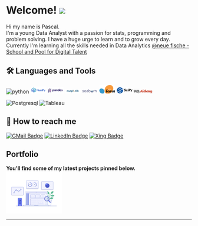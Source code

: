 
# Welcome! <img src="https://media.giphy.com/media/hvRJCLFzcasrR4ia7z/giphy.gif" width="32px">

Hi my name is Pascal. <br>
I'm a young Data Analyst with a passion for stats, programming and problem solving. I have a huge urge to learn and to grow every day. <br> 
Currently I'm learning all the skills needed in Data Analytics [@neue fische - School and Pool for Digital Talent]('https://www.neuefische.de/')

## 🛠 Languages and Tools
<img src="https://github.com/detain/svg-logos/blob/master/svg/python-3.svg" alt="python" height="55"/>  <img src="https://github.com/passom/passom/blob/main/images/NumPy_logo_2020.svg.png" width=8.5% height=8.5%>
<img src="https://github.com/passom/passom/blob/main/images/Pandas_logo.svg.png" width=8.5% height=8.5%>
<img src="https://github.com/passom/passom/blob/main/images/matplotlib.png" width=8.5% height=8.5%>
<img src="https://github.com/passom/passom/blob/main/images/seaborn.png" width=8.5% height=8.5%>
<img src="https://github.com/passom/passom/blob/main/images/Scikit_learn_logo_small.svg.png" width=8.5% height=8.5%>
<img src="https://github.com/passom/passom/blob/main/images/scipy.png" width=8.5% height=8.5% />
<img src="https://github.com/passom/passom/blob/main/images/SQLAlchemy.png" width=10% height=10% /><br>

<img src="https://www.vectorlogo.zone/logos/postgresql/postgresql-horizontal.svg" alt="Postgresql" height="55"/>

<img src="https://github.com/get-icon/geticon/blob/master/icons/tableau.svg" alt="Tableau" height="55"/>

## 📮 How to reach me

[![GMail Badge](https://img.shields.io/badge/Gmail%20-%23EA4335?style=plastic&logo=gmail&logoColor=white&?&link=mailto:evo.witte@gmail.com)](mailto:evo.witte@gmail.com)
[![LinkedIn Badge](https://img.shields.io/badge/LinkedIn%20-%230A66C2?style=plastic&logo=linkedin&logoColor=white&?&link=https://www.linkedin.com/in/evans-witte421992/)](https://www.linkedin.com/in/evans-witte421992/)
[![Xing Badge](https://img.shields.io/badge/Xing%20-%23006567?style=plastic&logo=xing&logoColor=white&?&link=https://www.xing.com/profile/Evans_Witte2/cv)](https://www.xing.com/profile/Evans_Witte2/cv)


## Portfolio
__You'll find some of my latest projects pinned below.__<br>
<img src="https://github.com/EvansWitte/EvansWitte/blob/main/images/data_analyse.gif" width=30% height=30%> 


---
